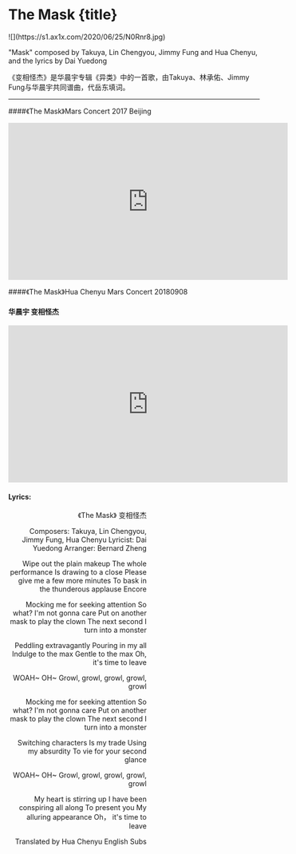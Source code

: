 # The Mask {title}
<div class="background" markdown="1">
![](https://s1.ax1x.com/2020/06/25/N0Rnr8.jpg)
</div>

"Mask" composed by Takuya, Lin Chengyou, Jimmy Fung and Hua Chenyu, and the lyrics by Dai Yuedong

《变相怪杰》是华晨宇专辑《异类》中的一首歌，由Takuya、林承佑、Jimmy Fung与华晨宇共同谱曲，代岳东填词。

---------------------------------

####《The Mask》Mars Concert 2017 Beijing

<iframe width="560" height="315" src="https://www.youtube.com/embed/WBe3EBDId3Y" frameborder="0" allow="accelerometer; autoplay; encrypted-media; gyroscope; picture-in-picture" allowfullscreen></iframe>

####《The Mask》Hua Chenyu Mars Concert 20180908
#### 华晨宇 变相怪杰

<iframe width="560" height="315" src="https://www.youtube.com/embed/ui-mojI7z9o" frameborder="0" allow="accelerometer; autoplay; encrypted-media; gyroscope; picture-in-picture" allowfullscreen></iframe>

#### Lyrics:
<div class="box">
<div class="lyrics" style="width: 55%; text-align: right">
《The Mask》
  变相怪杰 

Composers: Takuya, Lin Chengyou, Jimmy Fung,
Hua Chenyu
Lyricist: Dai Yuedong
Arranger: Bernard Zheng

Wipe out the plain makeup
The whole performance
Is drawing to a close
Please give me a few more minutes
To bask in the thunderous applause 
Encore

Mocking me for seeking attention
So what?
I'm not gonna care
Put on another mask to play the clown
The next second
I turn into a monster

Peddling extravagantly
Pouring in my all
Indulge to the max
Gentle to the max
Oh, it's time to leave

WOAH~ OH~
Growl, growl, growl, growl, growl

Mocking me for seeking attention
So what?
I'm not gonna care
Put on another mask to play the clown
The next second
I turn into a monster

Switching characters
Is my trade
Using my absurdity
To vie for your second glance

WOAH~ OH~
Growl,  growl,  growl, growl, growl

My heart is stirring up
I have been conspiring all along
To present you
My alluring appearance
Oh， it's time to leave

Translated by Hua Chenyu English Subs
</div>
